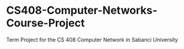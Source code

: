 # CS408-Computer-Networks-Course-Project
Term Project for the CS 408 Computer Network in Sabanci University
